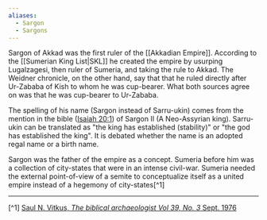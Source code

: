 ```yaml
---
aliases:
  - Sargon
  - Sargons
---
```

Sargon of Akkad was the first ruler of the [[Akkadian Empire]]. According to the [[Sumerian King List|SKL]] he created the empire by usurping Lugalzagesi, then ruler of Sumeria, and taking the rule to Akkad. The Weidner chronicle, on the other hand, say that that he ruled directly after Ur-Zababa of Kish to whom he was cup-bearer. What both sources agree on was that he was cup-bearer to Ur-Zababa.

The spelling of his name (Sargon instead of Sarru-ukin) comes from the mention in the bible ([Isaiah 20:1](https://www.biblegateway.com/passage/?search=Isaiah%2020&version=NIV;KJV)) of Sargon II (A Neo-Assyrian king). Sarru-ukin can be translated as "the king has established (stability)" or "the god has established the king". It is debated whether the name is an adopted regal name or a birth name.

Sargon was the father of the empire as a concept. Sumeria before him was a collection of city-states that were in an intense civil-war. Sumeria needed the external point-of-view of a semite to conceptualize itself as a united empire instead of a hegemony of city-states[^1]


-----
[^1] [Saul N. Vitkus, *The biblical archaeologist Vol 39, No. 3* Sept. 1976](https://www.jstor.org/stable/3209401?seq=1)
